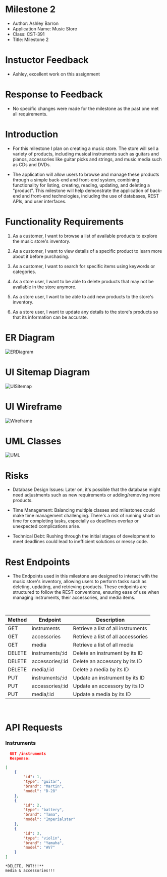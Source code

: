 # Milestone 2
- Author: Ashley Barron
- Application Name: Music Store
- Class: CST-391
- Title: Milestone 2


# Instuctor Feedback
- Ashley, excellent work on this assignment

# Response to Feedback
- No specific changes were made for the milestone as the past one met all requirements. 



# Introduction
 - For this milestone I plan on creating a music store. The store will sell a variety of products, including musical instruments such as guitars and pianos, accessories like guitar picks and strings, and music media such as CDs and DVDs.

- The application will allow users to browse and manage these products through a simple back-end and front-end system, combining functionality for listing, creating, reading, updating, and deleting a "product". This milestone will help demonstrate the application of back-end and front-end technologies, including the use of databases, REST APIs, and user interfaces. 


# Functionality Requirements
1. As a customer, I want to browse a list of available products to explore the music store's inventory. 
2. As a customer, I want to view details of a specific product to learn more about it before purchasing. 
3. As a customer, I want to search for specific items using keywords or categories. 

4. As a store user, I want to be able to delete products that may not be available in the store anymore. 
5. As a store user, I want to be able to add new products to the store's inventory.
6. As a store user, I want to update any details to the store's products so that its information can be accurate. 


# ER Diagram
![ERDiagram](er.png)


# UI Sitemap Diagram
![UISitemap](uiSitemap.png)


# UI Wireframe
![Wireframe](wireframe.png)

# UML Classes
![UML](umlClasses.png)

# Risks
- Database Design Issues: Later on, it's possible that the database might need adjustments such as new requirements or adding/removing more products. 

- Time Management: Balancing multiple classes and milestones could make time management challenging. There's a risk of running short on time for completing tasks, especially as deadlines overlap or unexpected complications arise. 

- Technical Debt: Rushing through the initial stages of development to meet deadlines could lead to inefficient solutions or messy code. 

# Rest Endpoints
- The  Endpoints used in this milestone are designed to interact with the music store's inventory, allowing users to perform tasks such as deleting, updating, and retrieving products. These endpoints are structured to follow the REST conventions, ensuring ease of use when managing instruments, their accessories, and media items. 

<br>

|**Method** | **Endpoint**     |   **Description**|
|------------|--------------------|--------------------------------------------|
|GET|   instruments    |   Retrieve a list of all instruments|
|GET|   accessories  | Retrieve a list of all accessories|
|GET|   media   |   Retrieve a list of all media|
|DELETE|    instruments/:id     |   Delete an instrument by its ID|
|DELETE|    accessories/:id     |   Delete an accessory by its ID|
|DELETE|    media/:id           |   Delete a media by its ID|
|PUT|   instruments/:id     |   Update an instrument by its ID|
|PUT|   accessories/:id      |   Update an accessory by its ID|
|PUT|   media/:id           |   Update a media by its ID|

<br>

# API Requests
### Instruments

```json
  GET /instruments
  Response:

[
    {
        "id": 1,
        "type": "guitar",
        "brand": "Martin",
        "model": "D-28"
    },
    {
        "id": 2,
        "type": "battery",
        "brand": "Tama",
        "model": "Imperialstar"
    },
    {
        "id": 3,
        "type": "violin",
        "brand": "Yamaha",
        "model": "AV7"
    }
]
```

    *DELETE, PUT!!!**
    media & accessories!!!